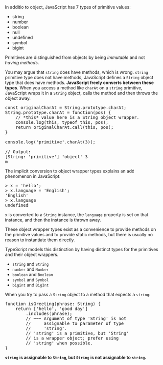 In additio to object, JavaScript has 7 types of primitive values:
* string
* number
* boolean
* null
* undefined
* symbol
* bigint

Primitives are distinguished from objects by being *immutable* and not *having methods*.

You may argue that `string` does have methods, which is wrong. `string` primitive type does not have methods, JavaScript defines a `String` object type that does have methods. **JavaScript freely converts between these types.** When you access a method like `charAt` on a `string` primitive, JavaScript wraps it in a `String` object, calls the method and then throws the object away.

<pre>
const originalCharAt = String.prototype.charAt;
String.prototype.charAt = function(pos) {
    // *this* value here is a String object wrapper.
    console.log(this, typeof this, pos);
    return originalCharAt.call(this, pos);
}

console.log('primitive'.charAt(3));

// Output:
[String: 'primitive'] 'object' 3
m
</pre>

The implicit conversion to object wrapper types explains an add phenomenon in JavaScript:
<pre>
> x = 'hello';
> x.language = 'English';
'English'
> x.language
undefined
</pre>

`x` is converted to a `String` instance, the `language` property is set on that instance, and then the instance is thrown away.

These object wrapper types exist as a convenience to provide methods on the primitive values and to provide static methods, but there is usually no reason to instantiate them directly.

TypeScript models this distinction by having distinct types for the primitives and their object wrappers.
* `string` and `String`
* `number` and `Number`
* `boolean` and `Boolean`
* `symbol` and `Symbol`
* `bigint` and `BigInt`

When you try to pass a `String` object to a method that expects a `string`:
<pre>
function isGreeting(phrase: String) {
    return ['hello', 'good day']
        .includes(phrase);
        // ~~~ Argument of type 'String' is not
        //     assignable to parameter of type
        //     'string'.
        // 'string' is a primitive, but 'String'
        // is a wrapper object; prefer using 
        // 'string' when possible.
}
</pre>

**`string` is assignable to `String`, but `String` is not assignable to `string`.**